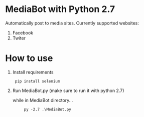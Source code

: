 # MediaBot with Python 2.7

Automatically post to media sites. Currently supported websites:
1) Facebook
2) Twiter

# How to use

1) Install requirements

        pip install selenium

2) Run MediaBot.py (make sure to run it with python 2.7)

	while in MediaBot directory...

    		py -2.7 .\MediaBot.py

